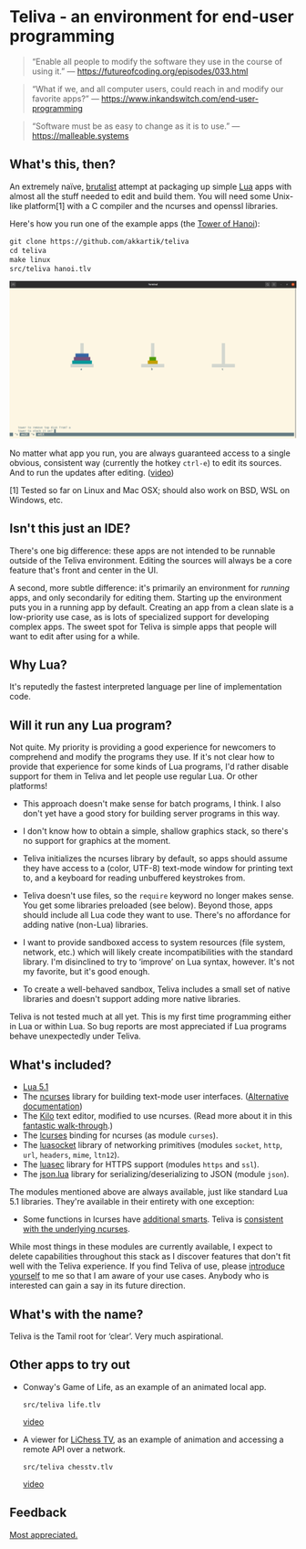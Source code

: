 # Teliva - an environment for end-user programming

> &ldquo;Enable all people to modify the software they use in the course of using it.&rdquo;
> &mdash; https://futureofcoding.org/episodes/033.html

> &ldquo;What if we, and all computer users, could reach in and modify our favorite apps?&rdquo;
> &mdash; https://www.inkandswitch.com/end-user-programming

> &ldquo;Software must be as easy to change as it is to use.&rdquo;
> &mdash; https://malleable.systems

## What's this, then?

An extremely naïve, [brutalist](https://en.wikipedia.org/wiki/Brutalist_architecture)
attempt at packaging up simple [Lua](http://www.lua.org) apps with almost all
the stuff needed to edit and build them. You will need some Unix-like
platform[1] with a C compiler and the ncurses and openssl libraries.

Here's how you run one of the example apps (the [Tower of Hanoi](https://en.wikipedia.org/wiki/Tower_of_Hanoi)):

```
git clone https://github.com/akkartik/teliva
cd teliva
make linux
src/teliva hanoi.tlv
```

<img alt='screenshot of Teliva running the Towers of Hanoi' src='doc/hanoi.png'>

No matter what app you run, you are always guaranteed access to a single
obvious, consistent way (currently the hotkey `ctrl-e`) to edit its sources.
And to run the updates after editing. ([video](https://archive.org/details/akkartik-2021-11-14))

[1] Tested so far on Linux and Mac OSX; should also work on BSD, WSL on
Windows, etc.

## Isn't this just an IDE?

There's one big difference: these apps are not intended to be runnable outside
of the Teliva environment. Editing the sources will always be a core feature
that's front and center in the UI.

A second, more subtle difference: it's primarily an environment for _running_
apps, and only secondarily for editing them. Starting up the environment puts
you in a running app by default. Creating an app from a clean slate is a
low-priority use case, as is lots of specialized support for developing
complex apps. The sweet spot for Teliva is simple apps that people will want
to edit after using for a while.

## Why Lua?

It's reputedly the fastest interpreted language per line of implementation
code.

## Will it run any Lua program?

Not quite. My priority is providing a good experience for newcomers to
comprehend and modify the programs they use. If it's not clear how to provide
that experience for some kinds of Lua programs, I'd rather disable support for
them in Teliva and let people use regular Lua. Or other platforms!

- This approach doesn't make sense for batch programs, I think. I also don't
  yet have a good story for building server programs in this way.

- I don't know how to obtain a simple, shallow graphics stack, so there's no
  support for graphics at the moment.

- Teliva initializes the ncurses library by default, so apps should assume
  they have access to a (color, UTF-8) text-mode window for printing text to,
  and a keyboard for reading unbuffered keystrokes from.

- Teliva doesn't use files, so the `require` keyword no longer makes sense.
  You get some libraries preloaded (see below). Beyond those, apps should
  include all Lua code they want to use. There's no affordance for adding
  native (non-Lua) libraries.

- I want to provide sandboxed access to system resources (file system,
  network, etc.) which will likely create incompatibilities with the standard
  library. I'm disinclined to try to &lsquo;improve&rsquo; on Lua syntax,
  however. It's not my favorite, but it's good enough.

- To create a well-behaved sandbox, Teliva includes a small set of native
  libraries and doesn't support adding more native libraries.

Teliva is not tested much at all yet. This is my first time programming either
in Lua or within Lua. So bug reports are most appreciated if Lua programs
behave unexpectedly under Teliva.

## What's included?

* [Lua 5.1](https://www.lua.org/manual/5.1)
* The [ncurses](https://tldp.org/HOWTO/NCURSES-Programming-HOWTO) library for
  building text-mode user interfaces. ([Alternative documentation](https://tldp.org/LDP/lpg-0.4.pdf))
* The [Kilo](https://github.com/antirez/kilo) text editor, modified to use
  ncurses. (Read more about it in this [fantastic walk-through](https://viewsourcecode.org/snaptoken/kilo).)
* The [lcurses](https://github.com/lcurses/lcurses) binding for ncurses (as
  module `curses`).
* The [luasocket](https://w3.impa.br/~diego/software/luasocket) library of
  networking primitives (modules `socket`, `http`, `url`, `headers`, `mime`,
  `ltn12`).
* The [luasec](https://github.com/brunoos/luasec) library for HTTPS support
  (modules `https` and `ssl`).
* The [json.lua](https://github.com/rxi/json.lua) library for
  serializing/deserializing to JSON (module `json`).

The modules mentioned above are always available, just like standard Lua 5.1
libraries. They're available in their entirety with one exception:

* Some functions in lcurses have [additional smarts](https://github.com/lcurses/lcurses/blob/master/lib/curses.lua).
  Teliva is [consistent with the underlying ncurses](https://github.com/akkartik/teliva/blob/main/src/lcurses/curses.lua).

While most things in these modules are currently available, I expect to delete
capabilities throughout this stack as I discover features that don't fit well
with the Teliva experience. If you find Teliva of use, please [introduce yourself](http://akkartik.name/contact)
to me so that I am aware of your use cases. Anybody who is interested can gain
a say in its future direction.

## What's with the name?

Teliva is the Tamil root for &lsquo;clear&rsquo;. Very much aspirational.

## Other apps to try out

* Conway's Game of Life, as an example of an animated local app.
  ```
  src/teliva life.tlv
  ```

  [video](https://merveilles.town/@akkartik/107277755421024772)

* A viewer for [LiChess TV](https://lichess.org/tv), as an example of
  animation and accessing a remote API over a network.
  ```
  src/teliva chesstv.tlv
  ```

  [video](https://merveilles.town/@akkartik/107319684018301051)

## Feedback

[Most appreciated.](http://akkartik.name/contact)
